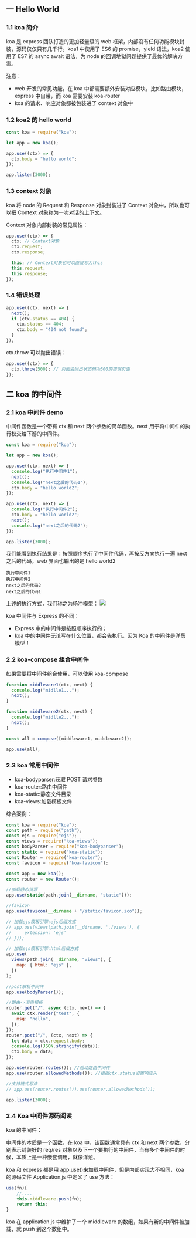 ## 一 Hello World

### 1.1 koa 简介

koa 是 express 团队打造的更加轻量级的 web 框架，内部没有任何功能模块封装，源码仅仅只有几千行。koa1 中使用了 ES6 的 promise，yield 语法，koa2 使用了 ES7 的 async await 语法，为 node 的回调地狱问题提供了最优的解决方案。

注意：

- web 开发的常见功能，在 koa 中都需要额外安装对应模块，比如路由模块，express 中自带，而 koa 需要安装 koa-router
- koa 的请求、响应对象都被包装进了 context 对象中

### 1.2 koa2 的 hello world

```js
const koa = require("koa");

let app = new koa();

app.use((ctx) => {
  ctx.body = "hello world";
});

app.listen(3000);
```

### 1.3 context 对象

koa 将 node 的 Request 和 Response 对象封装进了 Context 对象中，所以也可以把 Context 对象称为一次对话的上下文。

Context 对象内部封装的常见属性：

```js
app.use((ctx) => {
  ctx; // Context对象
  ctx.request;
  ctx.response;

  this; // Context对象也可以直接写为this
  this.request;
  this.response;
});
```

### 1.4 错误处理

```js
app.use((ctx, next) => {
  next();
  if (ctx.status == 404) {
    ctx.status == 404;
    ctx.body = "404 not found";
  }
});
```

ctx.throw 可以抛出错误：

```js
app.use((ctx) => {
  ctx.throw(500); // 页面会抛出状态码为500的错误页面
});
```

## 二 koa 的中间件

### 2.1 koa 中间件 demo

中间件函数是一个带有 ctx 和 next 两个参数的简单函数。next 用于将中间件的执行权交给下游的中间件。

```js
const koa = require("koa");

let app = new koa();

app.use((ctx, next) => {
  console.log("执行中间件1");
  next();
  console.log("next之后的代码1");
  ctx.body = "hello world2";
});

app.use((ctx, next) => {
  console.log("执行中间件2");
  ctx.body = "hello world2";
  next();
  console.log("next之后的代码2");
});

app.listen(3000);
```

我们能看到执行结果是：按照顺序执行了中间件代码，再按反方向执行一遍 next 之后的代码，web 界面也输出的是 hello world2

```
执行中间件1
执行中间件2
next之后的代码2
next之后的代码1
```

上述的执行方式，我们称之为杨冲模型：
![](/images/node/yangchong.png)

koa 中间件与 Express 的不同：

- Express 中的中间件是按照顺序执行的；
- koa 中的中间件无论写在什么位置，都会先执行。因为 Koa 的中间件是洋葱模型！

### 2.2 koa-compose 组合中间件

如果需要将中间件组合使用，可以使用 koa-compose

```js
function middleware1(ctx, next) {
  console.log("midlle1...");
  next();
}

function middleware2(ctx, next) {
  console.log("midlle2...");
  next();
}

const all = compose([middleware1, middleware2]);

app.use(all);
```

### 2.3 koa 常用中间件

- koa-bodyparser:获取 POST 请求参数
- koa-router:路由中间件
- koa-static:静态文件目录
- koa-views:加载模板文件

综合案例：

```js
const koa = require("koa");
const path = require("path");
const ejs = require("ejs");
const views = require("koa-views");
const bodyParser = require("koa-bodyparser");
const static = require("koa-static");
const Router = require("koa-router");
const favicon = require("koa-favicon");

const app = new koa();
const router = new Router();

//加载静态资源
app.use(static(path.join(__dirname, "static")));

//favicon
app.use(favicon(__dirname + "/static/favicon.ico"));

// 加载ejs模板引擎:ejs后缀方式
// app.use(views(path.join(__dirname, './views'), {
//     extension: 'ejs'
// }));

// 加载ejs模板引擎:html后缀方式
app.use(
  views(path.join(__dirname, "views"), {
    map: { html: "ejs" },
  })
);

//post解析中间件
app.use(bodyParser());

//路由->渲染模板
router.get("/", async (ctx, next) => {
  await ctx.render("test", {
    msg: "hello",
  });
});
router.post("/", (ctx, next) => {
  let data = ctx.request.body;
  console.log(JSON.stringify(data));
  ctx.body = data;
});

app.use(router.routes()); //启动路由中间件
app.use(router.allowedMethods()); //根据ctx.status设置响应头

//支持链式写法
// app.use(router.routes()).use(router.allowedMethods());

app.listen(3000);
```

### 2.4 Koa 中间件源码阅读

koa 的中间件：

中间件的本质是一个函数，在 koa 中，该函数通常具有 ctx 和 next 两个参数，分别表示封装好的 req/res 对象以及下一个要执行的中间件，当有多个中间件的时候，本质上是一种嵌套调用，就像洋葱。

koa 和 express 都是用 app.use()来加载中间件，但是内部实现大不相同，koa 的源码文件 Application.js 中定义了 use 方法：

```js
use(fn){
    //....
    this.middleware.push(fn);
    return this;
}
```

koa 在 application.js 中维护了一个 middleware 的数组，如果有新的中间件被加载，就 push 到这个数组中。
